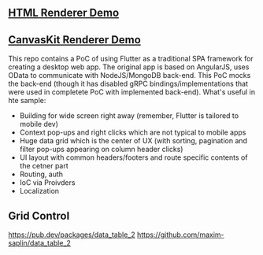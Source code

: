 ## [HTML Renderer Demo](https://maxim-saplin.github.io/flutter_web_spa_sample/html/)

## [CanvasKit Renderer Demo](https://maxim-saplin.github.io/flutter_web_spa_sample/canvaskit/)

This repo contains a PoC of using Flutter as a traditional SPA framework for creating a desktop web app. The original app is based on AngularJS, uses OData to communicate with NodeJS/MongoDB back-end. This PoC mocks the back-end (though it has disabled gRPC bindings/implementations that were used in completete PoC with implemented back-end).
What's useful in hte sample:
- Building for wide screen right away (remember, Flutter is tailored to mobile dev)
- Context pop-ups and right clicks which are not typical to mobile apps
- Huge data grid which is the center of UX (with sorting, pagination and filter pop-ups appearing on column header clicks)
- UI layout with common headers/footers and route specific contents of the cetner part
- Routing, auth
- IoC via Proivders
- Localization

## Grid Control

https://pub.dev/packages/data_table_2
https://github.com/maxim-saplin/data_table_2
